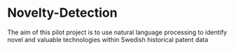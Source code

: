 # Novelty-Detection

The aim of this pilot project is to use natural language processing to identify novel and valuable
technologies within Swedish historical patent data